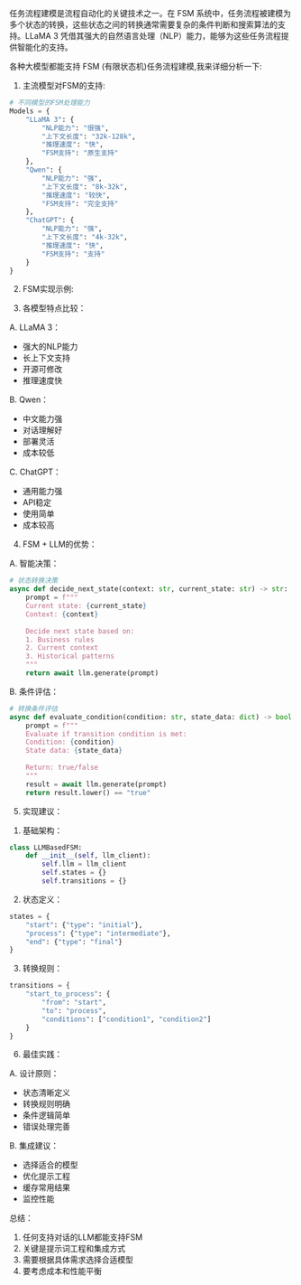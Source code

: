 任务流程建模是流程自动化的关键技术之一。在 FSM 系统中，任务流程被建模为多个状态的转换，这些状态之间的转换通常需要复杂的条件判断和搜索算法的支持。LLaMA 3 凭借其强大的自然语言处理（NLP）能力，能够为这些任务流程提供智能化的支持。


各种大模型都能支持 FSM (有限状态机)任务流程建模,我来详细分析一下:

1. 主流模型对FSM的支持:

```python
# 不同模型的FSM处理能力
Models = {
    "LLaMA 3": {
        "NLP能力": "很强",
        "上下文长度": "32k-128k",
        "推理速度": "快",
        "FSM支持": "原生支持"
    },
    "Qwen": {
        "NLP能力": "强",
        "上下文长度": "8k-32k", 
        "推理速度": "较快",
        "FSM支持": "完全支持"
    },
    "ChatGPT": {
        "NLP能力": "强",
        "上下文长度": "4k-32k",
        "推理速度": "快",
        "FSM支持": "支持"
    }
}
```

2. FSM实现示例:

3. 各模型特点比较：

A. LLaMA 3：
- 强大的NLP能力
- 长上下文支持
- 开源可修改
- 推理速度快

B. Qwen：
- 中文能力强
- 对话理解好
- 部署灵活
- 成本较低

C. ChatGPT：
- 通用能力强
- API稳定
- 使用简单
- 成本较高

4. FSM + LLM的优势：

A. 智能决策：
```python
# 状态转换决策
async def decide_next_state(context: str, current_state: str) -> str:
    prompt = f"""
    Current state: {current_state}
    Context: {context}
    
    Decide next state based on:
    1. Business rules
    2. Current context
    3. Historical patterns
    """
    return await llm.generate(prompt)
```

B. 条件评估：
```python
# 转换条件评估
async def evaluate_condition(condition: str, state_data: dict) -> bool:
    prompt = f"""
    Evaluate if transition condition is met:
    Condition: {condition}
    State data: {state_data}
    
    Return: true/false
    """
    result = await llm.generate(prompt)
    return result.lower() == "true"
```

5. 实现建议：

1) 基础架构：
```python
class LLMBasedFSM:
    def __init__(self, llm_client):
        self.llm = llm_client
        self.states = {}
        self.transitions = {}
```

2) 状态定义：
```python
states = {
    "start": {"type": "initial"},
    "process": {"type": "intermediate"},
    "end": {"type": "final"}
}
```

3) 转换规则：
```python
transitions = {
    "start_to_process": {
        "from": "start",
        "to": "process",
        "conditions": ["condition1", "condition2"]
    }
}
```

6. 最佳实践：

A. 设计原则：
- 状态清晰定义
- 转换规则明确
- 条件逻辑简单
- 错误处理完善

B. 集成建议：
- 选择适合的模型
- 优化提示工程
- 缓存常用结果
- 监控性能

总结：
1. 任何支持对话的LLM都能支持FSM
2. 关键是提示词工程和集成方式
3. 需要根据具体需求选择合适模型
4. 要考虑成本和性能平衡